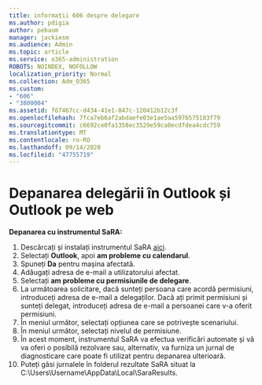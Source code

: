```yaml
---
title: informații 606 despre delegare
ms.author: pdigia
author: pebaum
manager: jackiesm
ms.audience: Admin
ms.topic: article
ms.service: o365-administration
ROBOTS: NOINDEX, NOFOLLOW
localization_priority: Normal
ms.collection: Adm_O365
ms.custom:
- "606"
- "3800004"
ms.assetid: f67467cc-d434-41e1-847c-120412b12c3f
ms.openlocfilehash: 7fca7eb6af2abdaefe03e1ae5aa5976575183f79
ms.sourcegitcommit: c6692ce0fa1358ec3529e59ca0ecdfdea4cdc759
ms.translationtype: MT
ms.contentlocale: ro-RO
ms.lasthandoff: 09/14/2020
ms.locfileid: "47755719"
---
```

# <a name="troubleshooting-delegation-in-outlook-and-outlook-on-the-web"></a>Depanarea delegării în Outlook și Outlook pe web

**Depanarea cu instrumentul SaRA:**

1. Descărcați și instalați instrumentul SaRA [aici](https://aka.ms/SaRA-SkypeForBusinessSignIn).
1. Selectați **Outlook**, apoi **am probleme cu calendarul**.
1. Spuneți **Da** pentru mașina afectată.
1. Adăugați adresa de e-mail a utilizatorului afectat.
1. Selectați **am probleme cu permisiunile de delegare**.
1. La următoarea solicitare, dacă sunteți persoana care acordă permisiuni, introduceți adresa de e-mail a delegaților. Dacă ați primit permisiuni și sunteți delegat, introduceți adresa de e-mail a persoanei care v-a oferit permisiuni.
1. În meniul următor, selectați opțiunea care se potrivește scenariului.
1. În meniul următor, selectați nivelul de permisiune.
1. În acest moment, instrumentul SaRA va efectua verificări automate și vă va oferi o posibilă rezolvare sau, alternativ, va furniza un jurnal de diagnosticare care poate fi utilizat pentru depanarea ulterioară.
1. Puteți găsi jurnalele în folderul rezultate SaRA situat la C:\Users\Username\AppData\Local\SaraResults.
